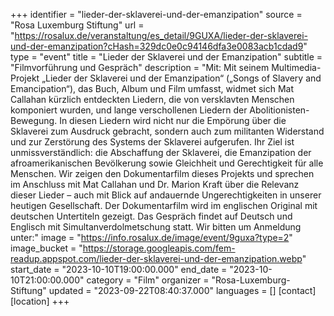 +++
identifier = "lieder-der-sklaverei-und-der-emanzipation"
source = "Rosa Luxemburg Stiftung"
url = "https://rosalux.de/veranstaltung/es_detail/9GUXA/lieder-der-sklaverei-und-der-emanzipation?cHash=329dc0e0c94146dfa3e0083acb1cdad9"
type = "event"
title = "Lieder der Sklaverei und der Emanzipation"
subtitle = "Filmvorführung und Gespräch"
description = "Mit:
Mit seinem Multimedia-Projekt „Lieder der Sklaverei und der Emanzipation“ („Songs of Slavery and Emancipation“), das Buch, Album und Film umfasst, widmet sich Mat Callahan kürzlich entdeckten Liedern, die von versklavten Menschen komponiert wurden, und lange verschollenen Liedern der Abolitionisten-Bewegung. In diesen Liedern wird nicht nur die Empörung über die Sklaverei zum Ausdruck gebracht, sondern auch zum militanten Widerstand und zur Zerstörung des Systems der Sklaverei aufgerufen. Ihr Ziel ist unmissverständlich: die Abschaffung der Sklaverei, die Emanzipation der afroamerikanischen Bevölkerung sowie Gleichheit und Gerechtigkeit für alle Menschen. 
Wir zeigen den Dokumentarfilm dieses Projekts und sprechen im Anschluss mit Mat Callahan und Dr. Marion Kraft über die Relevanz dieser Lieder – auch mit Blick auf andauernde Ungerechtigkeiten in unserer heutigen Gesellschaft.
Der Dokumentarfilm wird im englischen Original mit deutschen Untertiteln gezeigt. Das Gespräch findet auf Deutsch und Englisch mit Simultanverdolmetschung statt.
Wir bitten um Anmeldung unter:"
image = "https://info.rosalux.de/image/event/9guxa?type=2"
image_bucket = "https://storage.googleapis.com/fem-readup.appspot.com/lieder-der-sklaverei-und-der-emanzipation.webp"
start_date = "2023-10-10T19:00:00.000"
end_date = "2023-10-10T21:00:00.000"
category = "Film"
organizer = "Rosa-Luxemburg-Stiftung"
updated = "2023-09-22T08:40:37.000"
languages = []
[contact]
[location]
+++